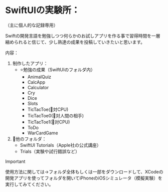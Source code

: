 # SwiftUIの実験所：
（主に個人的な記録専用）

Swiftの開発言語を勉強しつつ何らかのお試しアプリを作る事で習得時間を一層縮められると信じて、少し熟達の成果を投稿していきたいと思います。

内容：
1. 制作したアプリ：
     - ⭐️勉強の成果（SwiftUIのフォルダ内）
       - AnimalQuiz
       - CalcApp
       - Calculator
       - Cry
       - Dice
       - Slots
       - TicTacToe(📲対CPU)
       - TicTacToe0(👥対人間の相手)
       - TicTacToe1(📲対CPU)
       - ToDo
       - WarCardGame
2. 📑他のフォルダ：
     - SwiftUI Tutorials（Apple社の公式講座）
     - Trials（実験や試行錯誤など）

> [!IMPORTANT]
> 使用方法に関しては→フォルダ全体もしくは一部をダウンロードして、XCodeの開発アプリを使ってフォルダを開いてiPhoneのiOSシミュレータ（模擬実験）を実行してみてください。
